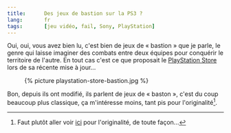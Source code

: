 ```yaml
--- 
title:      Des jeux de bastion sur la PS3 ? 
lang:       fr 
tags:       [jeu vidéo, fail, Sony, PlayStation]
---
```


Oui, oui, vous avez bien lu, c'est bien de jeux de « bastion » que je parle, le genre qui laisse imaginer des combats entre deux équipes pour conquérir le territoire de l'autre. En tout cas c'est ce que proposait le [PlayStation Store](http://store.playstation.com/) lors de sa récente mise à jour...

<figure>
  {% picture playstation-store-bastion.jpg %}
</figure>

Bon, depuis ils ont modifié, ils parlent de jeux de « baston », c'est du coup beaucoup plus classique, ça m'intéresse moins, tant pis pour l'originalité[^1].

[^1]: Faut plutôt aller voir [ici](http://www.nonwii.com/) pour l'originalité, de toute façon...
